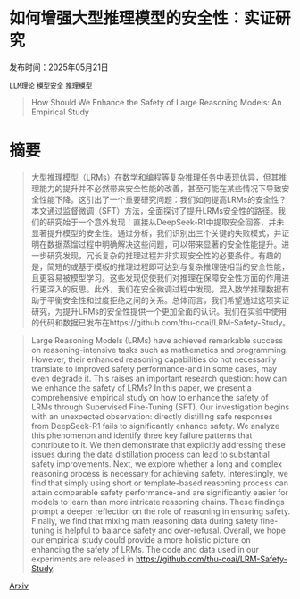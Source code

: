# 如何增强大型推理模型的安全性：实证研究

发布时间：2025年05月21日

`LLM理论` `模型安全` `推理模型`

> How Should We Enhance the Safety of Large Reasoning Models: An Empirical Study

# 摘要

> 大型推理模型（LRMs）在数学和编程等复杂推理任务中表现优异，但其推理能力的提升并不必然带来安全性能的改善，甚至可能在某些情况下导致安全性能下降。这引出了一个重要研究问题：我们如何提高LRMs的安全性？本文通过监督微调（SFT）方法，全面探讨了提升LRMs安全性的路径。我们的研究始于一个意外发现：直接从DeepSeek-R1中提取安全回答，并未显著提升模型的安全性。通过分析，我们识别出三个关键的失败模式，并证明在数据蒸馏过程中明确解决这些问题，可以带来显著的安全性能提升。进一步研究发现，冗长复杂的推理过程并非实现安全性的必要条件。有趣的是，简短的或基于模板的推理过程即可达到与复杂推理链相当的安全性能，且更容易被模型学习。这些发现促使我们对推理在保障安全性方面的作用进行更深入的反思。此外，我们在安全微调过程中发现，混入数学推理数据有助于平衡安全性和过度拒绝之间的关系。总体而言，我们希望通过这项实证研究，为提升LRMs的安全性提供一个更加全面的认识。我们在实验中使用的代码和数据已发布在https://github.com/thu-coai/LRM-Safety-Study。

> Large Reasoning Models (LRMs) have achieved remarkable success on reasoning-intensive tasks such as mathematics and programming. However, their enhanced reasoning capabilities do not necessarily translate to improved safety performance-and in some cases, may even degrade it. This raises an important research question: how can we enhance the safety of LRMs? In this paper, we present a comprehensive empirical study on how to enhance the safety of LRMs through Supervised Fine-Tuning (SFT). Our investigation begins with an unexpected observation: directly distilling safe responses from DeepSeek-R1 fails to significantly enhance safety. We analyze this phenomenon and identify three key failure patterns that contribute to it. We then demonstrate that explicitly addressing these issues during the data distillation process can lead to substantial safety improvements. Next, we explore whether a long and complex reasoning process is necessary for achieving safety. Interestingly, we find that simply using short or template-based reasoning process can attain comparable safety performance-and are significantly easier for models to learn than more intricate reasoning chains. These findings prompt a deeper reflection on the role of reasoning in ensuring safety. Finally, we find that mixing math reasoning data during safety fine-tuning is helpful to balance safety and over-refusal. Overall, we hope our empirical study could provide a more holistic picture on enhancing the safety of LRMs. The code and data used in our experiments are released in https://github.com/thu-coai/LRM-Safety-Study.

[Arxiv](https://arxiv.org/abs/2505.15404)